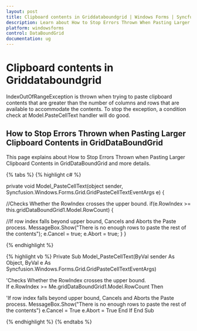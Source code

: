 ```yaml
---
layout: post
title: Clipboard contents in Griddataboundgrid | Windows Forms | Syncfusion
description: Learn about How to Stop Errors Thrown When Pasting Larger Clipboard Contents in Windows Forms GridDataBoundGrid and more.
platform: windowsforms
control: DataBoundGrid
documentation: ug
---
```


# Clipboard contents in Griddataboundgrid

IndexOutOfRangeException is thrown when trying to paste clipboard contents that are greater than the number of columns and rows that are available to accommodate the contents. To stop the exception, a condition check at Model.PasteCellText handler will do good.

## How to Stop Errors Thrown when Pasting Larger Clipboard Contents in GridDataBoundGrid

This page explains about How to Stop Errors Thrown when Pasting Larger Clipboard Contents in GridDataBoundGrid and more details.

{% tabs %}
{% highlight c# %}

private void Model_PasteCellText(object sender, Syncfusion.Windows.Forms.Grid.GridPasteCellTextEventArgs e)
{

//Checks Whether the RowIndex crosses the upper bound.
     if(e.RowIndex >= this.gridDataBoundGrid1.Model.RowCount)
     {

//If row index falls beyond upper bound, Cancels and Aborts the Paste process.
         MessageBox.Show("There is no enough rows to paste the rest of the contents");
         e.Cancel = true;
         e.Abort = true;
     }
}

{% endhighlight %}

{% highlight vb %}
Private Sub Model_PasteCellText(ByVal sender As Object, ByVal e As Syncfusion.Windows.Forms.Grid.GridPasteCellTextEventArgs)

'Checks Whether the RowIndex crosses the upper bound.  
If e.RowIndex >= Me.gridDataBoundGrid1.Model.RowCount Then

'If row index falls beyond upper bound, Cancels and Aborts the Paste process.
MessageBox.Show("There is no enough rows to paste the rest of the contents")
e.Cancel = True
e.Abort = True
End If
End Sub

{% endhighlight %}
{% endtabs %}
